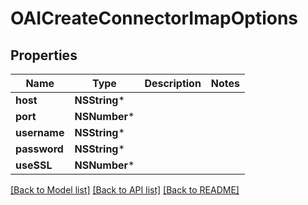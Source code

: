 # OAICreateConnectorImapOptions

## Properties
Name | Type | Description | Notes
------------ | ------------- | ------------- | -------------
**host** | **NSString*** |  | 
**port** | **NSNumber*** |  | 
**username** | **NSString*** |  | 
**password** | **NSString*** |  | 
**useSSL** | **NSNumber*** |  | 

[[Back to Model list]](../README#documentation-for-models) [[Back to API list]](../README#documentation-for-api-endpoints) [[Back to README]](../README)


